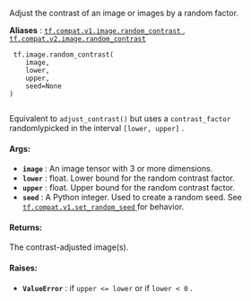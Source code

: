 Adjust the contrast of an image or images by a random factor.

**Aliases** : [ `tf.compat.v1.image.random_contrast` ](/api_docs/python/tf/image/random_contrast), [ `tf.compat.v2.image.random_contrast` ](/api_docs/python/tf/image/random_contrast)

```
 tf.image.random_contrast(
    image,
    lower,
    upper,
    seed=None
)
 
```

Equivalent to  `adjust_contrast()`  but uses a  `contrast_factor`  randomlypicked in the interval  `[lower, upper]` .

#### Args:
- **`image`** : An image tensor with 3 or more dimensions.
- **`lower`** : float.  Lower bound for the random contrast factor.
- **`upper`** : float.  Upper bound for the random contrast factor.
- **`seed`** : A Python integer. Used to create a random seed. See[ `tf.compat.v1.set_random_seed` ](https://tensorflow.google.cn/api_docs/python/tf/compat/v1/set_random_seed) for behavior.


#### Returns:
The contrast-adjusted image(s).

#### Raises:
- **`ValueError`** : if  `upper <= lower`  or if  `lower < 0` .
